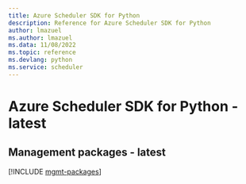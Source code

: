 ```yaml
---
title: Azure Scheduler SDK for Python
description: Reference for Azure Scheduler SDK for Python
author: lmazuel
ms.author: lmazuel
ms.data: 11/08/2022
ms.topic: reference
ms.devlang: python
ms.service: scheduler
---
```

# Azure Scheduler SDK for Python - latest

## Management packages - latest
[!INCLUDE [mgmt-packages](scheduler-mgmt-index.md)]
